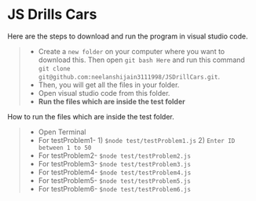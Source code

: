 # JS Drills Cars

Here are the steps to download and run the program in visual studio code.
>- Create a `new folder` on your computer where you want to download this. Then open `git bash Here` and run this command 
  `git clone git@github.com:neelanshijain3111998/JSDrillCars.git`.
>- Then, you will get all the files in your folder.
>- Open visual studio code from this folder.
>- **Run the files which are inside the test folder**

How to run the files which are inside the test folder.
>- Open Terminal
>- For testProblem1- 1) `$node test/testProblem1.js`
                     2) `Enter ID between 1 to 50`
>- For testProblem2- `$node test/testProblem2.js`
>- For testProblem3- `$node test/testProblem3.js`
>- For testProblem4- `$node test/testProblem4.js`
>- For testProblem5- `$node test/testProblem5.js`
>- For testProblem6- `$node test/testProblem6.js`


